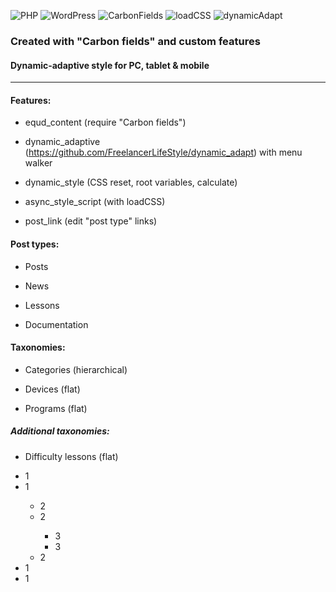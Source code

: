![PHP](https://img.shields.io/badge/PHP-8.2.0-green)
![WordPress](https://img.shields.io/badge/WordPress-6.1.1-green)
![CarbonFields](https://img.shields.io/badge/Carbon%20Fields-3.4.0-green)
![loadCSS](https://img.shields.io/badge/loadCSS-2.0.1-green)
![dynamicAdapt](https://img.shields.io/badge/dynamicAdapt-2022-green)

<h3>Created with "Carbon fields" and custom features</h3>
<h4>Dynamic-adaptive style for PC, tablet & mobile</h4>

***

<h4>Features:</h4>

- equd_content (require "Carbon fields")

- dynamic_adaptive (https://github.com/FreelancerLifeStyle/dynamic_adapt) with menu walker

- dynamic_style (CSS reset, root variables, calculate)

- async_style_script (with loadCSS)

- post_link (edit "post type" links)

<h4>Post types:</h4>

- Posts

- News

- Lessons

- Documentation

<h4>Taxonomies:</h4>

- Categories (hierarchical)

- Devices (flat)

- Programs (flat)

<h5>Additional taxonomies:</h5>

- Difficulty lessons (flat)

<ul>
  <li>1</li>
  <li>1</li>
  <ul>
    <li>2</li>
    <li>2</li>
    <ul>
      <li>3</li>
      <li>3</li>
    </ul>
    <li>2</li>
  </ul>
  <li>1</li>
  <li>1</li>
</ul>
